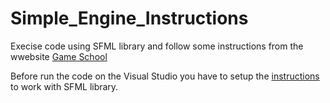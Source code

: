 # Simple_Engine_Instructions

Execise code using SFML library and follow some instructions from the wwebsite [Game School](http://gamecodeschool.com/sfml/building-a-simple-game-engine-in-c-plus-plus/)

Before run the code on the Visual Studio you have to setup the [instructions](https://www.sfml-dev.org/tutorials/2.4/start-vc.php) to work with SFML library.
